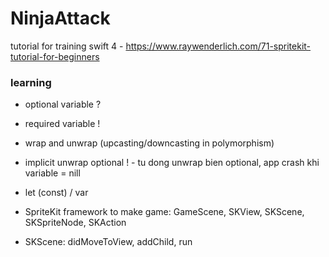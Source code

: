 # NinjaAttack

tutorial for training swift 4 - https://www.raywenderlich.com/71-spritekit-tutorial-for-beginners

### learning

* optional variable ?

* required variable !

* wrap and unwrap (upcasting/downcasting in polymorphism)

* implicit unwrap optional ! - tu dong unwrap bien optional, app crash khi variable = nill

* let (const) / var

* SpriteKit framework to make game: GameScene, SKView, SKScene, SKSpriteNode, SKAction

* SKScene: didMoveToView, addChild, run

